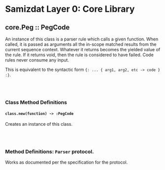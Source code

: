 Samizdat Layer 0: Core Library
==============================

core.Peg :: PegCode
-------------------

An instance of this class is a parser rule which calls a given function.
When called, it is passed as arguments all the in-scope matched results from
the current sequence context. Whatever it returns becomes the yielded value of
the rule. If it returns void, then the rule is considered to have failed.
Code rules never consume any input.

This is equivalent to the syntactic form
`{: ... { arg1, arg2, etc -> code } :}`.


<br><br>
### Class Method Definitions

#### `class.new(function) -> :PegCode`

Creates an instance of this class.


<br><br>
### Method Definitions: `Parser` protocol.

Works as documented per the specification for the protocol.
